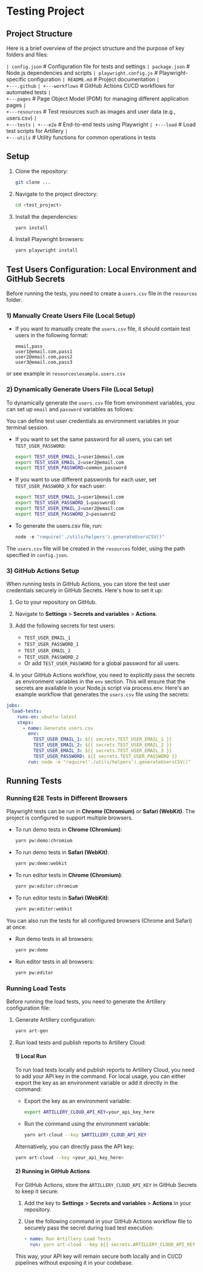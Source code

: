 # Testing Project

## Project Structure

Here is a brief overview of the project structure and the purpose of key folders and files:

`| config.json` # Configuration file for tests and settings
`| package.json` # Node.js dependencies and scripts
`| playwright.config.js` # Playwright-specific configuration
`| README.md` # Project documentation
`|`  
`+---.github`
`| +---workflows` # GitHub Actions CI/CD workflows for automated tests
`|`  
`+---pages` # Page Object Model (POM) for managing different application pages
`|`  
`+---resources` # Test resources such as images and user data (e.g., users.csv)
`|`  
`+---tests`
`| +---e2e` # End-to-end tests using Playwright
`| +---load` # Load test scripts for Artillery
`|`  
`+---utils` # Utility functions for common operations in tests

## Setup

1. Clone the repository:

   ```bash
   git clone ...
   ```

2. Navigate to the project directory:

   ```bash
   cd <test_project>
   ```

3. Install the dependencies:

   ```bash
   yarn install
   ```

4. Install Playwright browsers:

   ```bash
   yarn playwright install
   ```

## Test Users Configuration: Local Environment and GitHub Secrets

Before running the tests, you need to create a `users.csv` file in the `resources` folder.

### 1) Manually Create Users File (Local Setup)

- If you want to manually create the `users.csv` file, it should contain test users in the following format:

  ```csv
  email,pass
  user1@email.com,pass1
  user2@email.com,pass2
  user3@email.com,pass3
  ```

or see example in `resources\example.users.csv`

### 2) Dynamically Generate Users File (Local Setup)

To dynamically generate the `users.csv` file from environment variables, you can set up `email` and `password` variables as follows:

You can define test user credentials as environment variables in your terminal session.

- If you want to set the same password for all users, you can set `TEST_USER_PASSWORD`:

  ```bash
  export TEST_USER_EMAIL_1=user1@email.com
  export TEST_USER_EMAIL_2=user2@email.com
  export TEST_USER_PASSWORD=common_password
  ```

- If you want to use different passwords for each user, set `TEST_USER_PASSWORD_X` for each user:

  ```bash
  export TEST_USER_EMAIL_1=user1@email.com
  export TEST_USER_PASSWORD_1=password1
  export TEST_USER_EMAIL_2=user2@email.com
  export TEST_USER_PASSWORD_2=password2
  ```

- To generate the users.csv file, run:

  ```js
  node -e "require('./utils/helpers').generateUsersCSV()"
  ```

The `users.csv` file will be created in the `resources` folder, using the path specified in `config.json`.

### 3) GitHub Actions Setup

When running tests in GitHub Actions, you can store the test user credentials securely in GitHub Secrets. Here's how to set it up:

1. Go to your repository on GitHub.
2. Navigate to **Settings** > **Secrets and variables** > **Actions**.
3. Add the following secrets for test users:

   - `TEST_USER_EMAIL_1`
   - `TEST_USER_PASSWORD_1`
   - `TEST_USER_EMAIL_2`
   - `TEST_USER_PASSWORD_2`
   - Or add `TEST_USER_PASSWORD` for a global password for all users.

4. In your GitHub Actions workflow, you need to explicitly pass the secrets as environment variables in the `env` section.
   This will ensure that the secrets are available in your Node.js script via process.env. Here's an example workflow that generates the `users.csv` file using the secrets:

```yaml
jobs:
  load-tests:
    runs-on: ubuntu-latest
    steps:
      - name: Generate users.csv
        env:
          TEST_USER_EMAIL_1: ${{ secrets.TEST_USER_EMAIL_1 }}
          TEST_USER_EMAIL_2: ${{ secrets.TEST_USER_EMAIL_2 }}
          TEST_USER_EMAIL_3: ${{ secrets.TEST_USER_EMAIL_3 }}
          TEST_USER_PASSWORD: ${{ secrets.TEST_USER_PASSWORD }}
        run: node -e "require('./utils/helpers').generateUsersCSV()"
```

## Running Tests

### Running E2E Tests in Different Browsers

Playwright tests can be run in **Chrome (Chromium)** or **Safari (WebKit)**. The project is configured to support multiple browsers.

- To run demo tests in **Chrome (Chromium)**:

  ```bash
  yarn pw:demo:chromium
  ```

- To run demo tests in **Safari (WebKit)**:

  ```bash
  yarn pw:demo:webkit
  ```

- To run editor tests in **Chrome (Chromium)**:

  ```bash
  yarn pw:editor:chromium
  ```

- To run editor tests in **Safari (WebKit)**:

  ```bash
  yarn pw:editor:webkit
  ```

You can also run the tests for all configured browsers (Chrome and Safari) at once:

- Run demo tests in all browsers:

  ```bash
  yarn pw:demo
  ```

- Run editor tests in all browsers:

  ```bash
  yarn pw:editor
  ```

### Running Load Tests

Before running the load tests, you need to generate the Artillery configuration file:

1. Generate Artillery configuration:

   ```bash
   yarn art-gen
   ```

2. Run load tests and publish reports to Artillery Cloud:

   #### 1) Local Run

   To run load tests locally and publish reports to Artillery Cloud, you need to add your API key in the command. For local usage, you can either export the key as an environment variable or add it directly in the command:

   - Export the key as an environment variable:

     ```bash
     export ARTILLERY_CLOUD_API_KEY=your_api_key_here
     ```

   - Run the command using the environment variable:

     ```bash
     yarn art-cloud --key $ARTILLERY_CLOUD_API_KEY
     ```

   Alternatively, you can directly pass the API key:

   ```bash
   yarn art-cloud --key <your_api_key_here>
   ```

   #### 2) Running in GitHub Actions

   For GitHub Actions, store the `ARTILLERY_CLOUD_API_KEY` in GitHub Secrets to keep it secure:

   1. Add the key to **Settings** > **Secrets and variables** > **Actions** in your repository.
   2. Use the following command in your GitHub Actions workflow file to securely pass the secret during load test execution:

      ```yaml
      - name: Run Artillery Load Tests
        run: yarn art-cloud --key ${{ secrets.ARTILLERY_CLOUD_API_KEY }}
      ```

   This way, your API key will remain secure both locally and in CI/CD pipelines without exposing it in your codebase.

```

```
